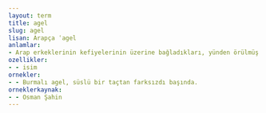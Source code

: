 ```yaml
---
layout: term
title: agel
slug: agel
lisan: Arapça ʿagel
anlamlar:
- Arap erkeklerinin kefiyelerinin üzerine bağladıkları, yünden örülmüş kalın çember bağ
ozellikler:
- - isim
ornekler:
- - Burmalı agel, süslü bir taçtan farksızdı başında.
orneklerkaynak:
- - Osman Şahin
---
```

